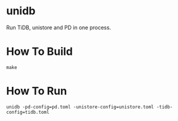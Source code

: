 # unidb
Run TiDB, unistore and PD in one process.

# How To Build
`make`

# How To Run
`unidb -pd-config=pd.toml -unistore-config=unistore.toml -tidb-config=tidb.toml`


